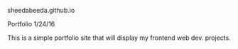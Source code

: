 sheedabeeda.github.io

Portfolio 1/24/16

This is a simple portfolio site that will display my frontend web dev. projects.
